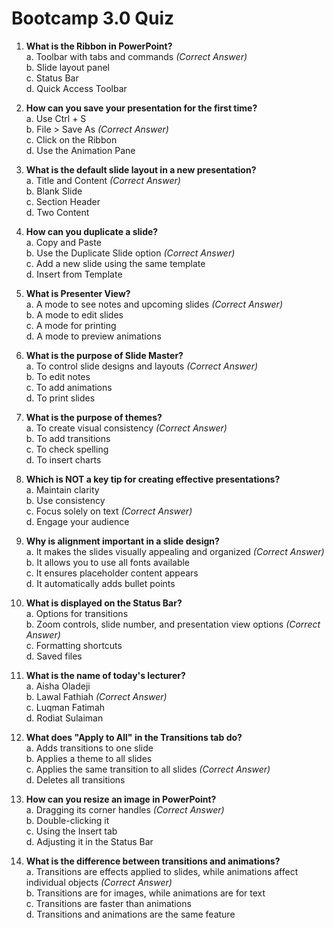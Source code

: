 
# Bootcamp 3.0 Quiz

1. **What is the Ribbon in PowerPoint?**  
   a. Toolbar with tabs and commands *(Correct Answer)*  
   b. Slide layout panel  
   c. Status Bar  
   d. Quick Access Toolbar  

2. **How can you save your presentation for the first time?**  
   a. Use Ctrl + S  
   b. File > Save As *(Correct Answer)*  
   c. Click on the Ribbon  
   d. Use the Animation Pane  

3. **What is the default slide layout in a new presentation?**  
   a. Title and Content *(Correct Answer)*  
   b. Blank Slide  
   c. Section Header  
   d. Two Content  

4. **How can you duplicate a slide?**  
   a. Copy and Paste  
   b. Use the Duplicate Slide option *(Correct Answer)*  
   c. Add a new slide using the same template  
   d. Insert from Template  

5. **What is Presenter View?**  
   a. A mode to see notes and upcoming slides *(Correct Answer)*  
   b. A mode to edit slides  
   c. A mode for printing  
   d. A mode to preview animations  

6. **What is the purpose of Slide Master?**  
   a. To control slide designs and layouts *(Correct Answer)*  
   b. To edit notes  
   c. To add animations  
   d. To print slides  

7. **What is the purpose of themes?**  
   a. To create visual consistency *(Correct Answer)*  
   b. To add transitions  
   c. To check spelling  
   d. To insert charts  

8. **Which is NOT a key tip for creating effective presentations?**  
   a. Maintain clarity  
   b. Use consistency  
   c. Focus solely on text *(Correct Answer)*  
   d. Engage your audience  

9. **Why is alignment important in a slide design?**  
   a. It makes the slides visually appealing and organized *(Correct Answer)*  
   b. It allows you to use all fonts available  
   c. It ensures placeholder content appears  
   d. It automatically adds bullet points  

10. **What is displayed on the Status Bar?**  
    a. Options for transitions  
    b. Zoom controls, slide number, and presentation view options *(Correct Answer)*  
    c. Formatting shortcuts  
    d. Saved files  

11. **What is the name of today's lecturer?**  
    a. Aisha Oladeji  
    b. Lawal Fathiah *(Correct Answer)*  
    c. Luqman Fatimah  
    d. Rodiat Sulaiman  

12. **What does "Apply to All" in the Transitions tab do?**  
    a. Adds transitions to one slide  
    b. Applies a theme to all slides  
    c. Applies the same transition to all slides *(Correct Answer)*  
    d. Deletes all transitions  

13. **How can you resize an image in PowerPoint?**  
    a. Dragging its corner handles *(Correct Answer)*  
    b. Double-clicking it  
    c. Using the Insert tab  
    d. Adjusting it in the Status Bar  

14. **What is the difference between transitions and animations?**  
    a. Transitions are effects applied to slides, while animations affect individual objects *(Correct Answer)*  
    b. Transitions are for images, while animations are for text  
    c. Transitions are faster than animations  
    d. Transitions and animations are the same feature  